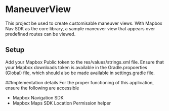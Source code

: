 # ManeuverView

This project be used to create customisable maneuver views. With Mapbox Nav SDK as the core library,
a sample maneuver view that appears over predefined routes can be viewed. 

## Setup 

Add your Mapbox Public token to the res/values/strings.xml file. 
Ensure that your Mapbox downloads token is available in the Gradle.propoerties (Global) file, which should also be made available in settings.gradle file. 

##Implementation details 
For the proper functioning of this application, ensure the following are accessible
- Mapbox Navigation SDK 
- Mapbox Maps SDK Location Permission helper 
